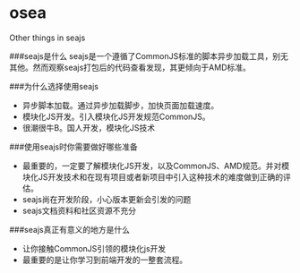 osea
====

Other things in seajs

###seajs是什么
seajs是一个遵循了CommonJS标准的脚本异步加载工具，别无其他。然而观察seajs打包后的代码查看发现，其更倾向于AMD标准。

###为什么选择使用seajs
*    异步脚本加载。通过异步加载脚步，加快页面加载速度。
*    模块化JS开发。引入模块化JS开发规范CommonJS。
*    很潮很牛B。国人开发，模块化JS技术  

###使用seajs时你需要做好哪些准备
*    最重要的，一定要了解模块化JS开发，以及CommonJS、AMD规范。并对模块化JS开发技术和在现有项目或者新项目中引入这种技术的难度做到正确的评估。
*    seajs尚在开发阶段，小心版本更新会引发的问题
*    seajs文档资料和社区资源不充分

###seajs真正有意义的地方是什么
*	 让你接触CommonJS引领的模块化js开发
*    最重要的是让你学习到前端开发的一整套流程。

